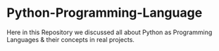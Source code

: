 # Python-Programming-Language
Here in this Repository we discussed all about Python as Programming Languages &amp; their concepts in real projects.
